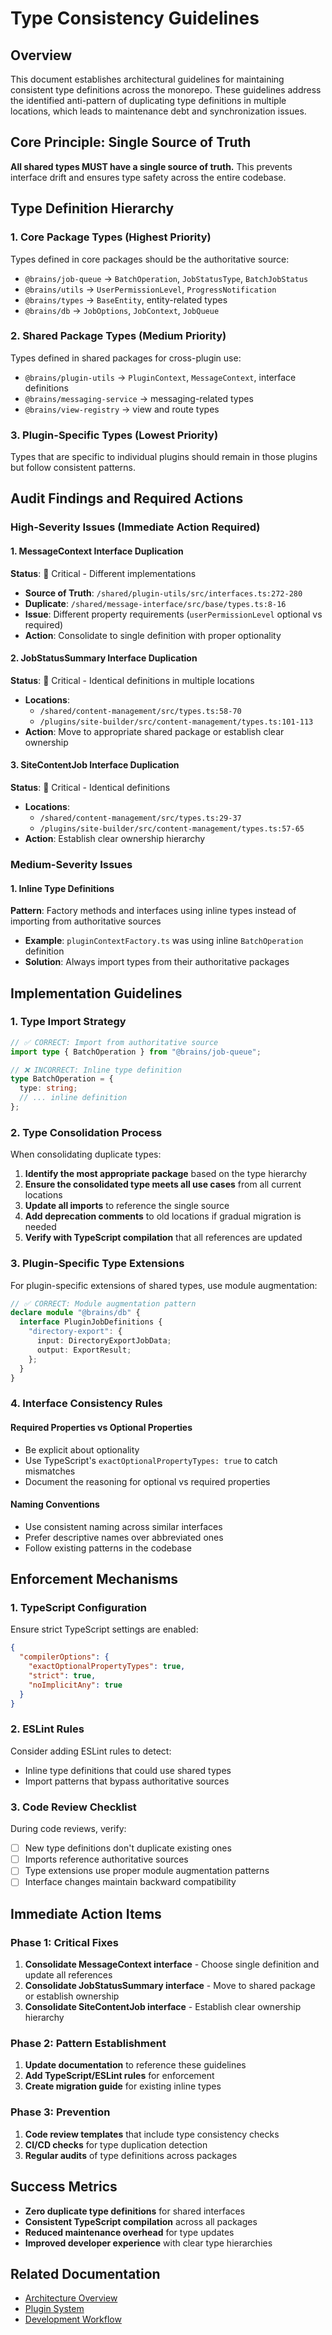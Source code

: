 # Type Consistency Guidelines

## Overview

This document establishes architectural guidelines for maintaining consistent type definitions across the monorepo. These guidelines address the identified anti-pattern of duplicating type definitions in multiple locations, which leads to maintenance debt and synchronization issues.

## Core Principle: Single Source of Truth

**All shared types MUST have a single source of truth.** This prevents interface drift and ensures type safety across the entire codebase.

## Type Definition Hierarchy

### 1. Core Package Types (Highest Priority)
Types defined in core packages should be the authoritative source:
- `@brains/job-queue` → `BatchOperation`, `JobStatusType`, `BatchJobStatus`
- `@brains/utils` → `UserPermissionLevel`, `ProgressNotification`
- `@brains/types` → `BaseEntity`, entity-related types
- `@brains/db` → `JobOptions`, `JobContext`, `JobQueue`

### 2. Shared Package Types (Medium Priority)
Types defined in shared packages for cross-plugin use:
- `@brains/plugin-utils` → `PluginContext`, `MessageContext`, interface definitions
- `@brains/messaging-service` → messaging-related types
- `@brains/view-registry` → view and route types

### 3. Plugin-Specific Types (Lowest Priority)
Types that are specific to individual plugins should remain in those plugins but follow consistent patterns.

## Audit Findings and Required Actions

### High-Severity Issues (Immediate Action Required)

#### 1. MessageContext Interface Duplication
**Status**: 🔴 Critical - Different implementations
- **Source of Truth**: `/shared/plugin-utils/src/interfaces.ts:272-280`
- **Duplicate**: `/shared/message-interface/src/base/types.ts:8-16`
- **Issue**: Different property requirements (`userPermissionLevel` optional vs required)
- **Action**: Consolidate to single definition with proper optionality

#### 2. JobStatusSummary Interface Duplication
**Status**: 🔴 Critical - Identical definitions in multiple locations
- **Locations**:
  - `/shared/content-management/src/types.ts:58-70`
  - `/plugins/site-builder/src/content-management/types.ts:101-113`
- **Action**: Move to appropriate shared package or establish clear ownership

#### 3. SiteContentJob Interface Duplication
**Status**: 🔴 Critical - Identical definitions
- **Locations**:
  - `/shared/content-management/src/types.ts:29-37`
  - `/plugins/site-builder/src/content-management/types.ts:57-65`
- **Action**: Establish clear ownership hierarchy

### Medium-Severity Issues

#### 1. Inline Type Definitions
**Pattern**: Factory methods and interfaces using inline types instead of importing from authoritative sources
- **Example**: `pluginContextFactory.ts` was using inline `BatchOperation` definition
- **Solution**: Always import types from their authoritative packages

## Implementation Guidelines

### 1. Type Import Strategy
```typescript
// ✅ CORRECT: Import from authoritative source
import type { BatchOperation } from "@brains/job-queue";

// ❌ INCORRECT: Inline type definition
type BatchOperation = {
  type: string;
  // ... inline definition
};
```

### 2. Type Consolidation Process
When consolidating duplicate types:

1. **Identify the most appropriate package** based on the type hierarchy
2. **Ensure the consolidated type meets all use cases** from all current locations
3. **Update all imports** to reference the single source
4. **Add deprecation comments** to old locations if gradual migration is needed
5. **Verify with TypeScript compilation** that all references are updated

### 3. Plugin-Specific Type Extensions
For plugin-specific extensions of shared types, use module augmentation:

```typescript
// ✅ CORRECT: Module augmentation pattern
declare module "@brains/db" {
  interface PluginJobDefinitions {
    "directory-export": {
      input: DirectoryExportJobData;
      output: ExportResult;
    };
  }
}
```

### 4. Interface Consistency Rules

#### Required Properties vs Optional Properties
- Be explicit about optionality
- Use TypeScript's `exactOptionalPropertyTypes: true` to catch mismatches
- Document the reasoning for optional vs required properties

#### Naming Conventions
- Use consistent naming across similar interfaces
- Prefer descriptive names over abbreviated ones
- Follow existing patterns in the codebase

## Enforcement Mechanisms

### 1. TypeScript Configuration
Ensure strict TypeScript settings are enabled:
```json
{
  "compilerOptions": {
    "exactOptionalPropertyTypes": true,
    "strict": true,
    "noImplicitAny": true
  }
}
```

### 2. ESLint Rules
Consider adding ESLint rules to detect:
- Inline type definitions that could use shared types
- Import patterns that bypass authoritative sources

### 3. Code Review Checklist
During code reviews, verify:
- [ ] New type definitions don't duplicate existing ones
- [ ] Imports reference authoritative sources
- [ ] Type extensions use proper module augmentation patterns
- [ ] Interface changes maintain backward compatibility

## Immediate Action Items

### Phase 1: Critical Fixes
1. **Consolidate MessageContext interface** - Choose single definition and update all references
2. **Consolidate JobStatusSummary interface** - Move to shared package or establish ownership
3. **Consolidate SiteContentJob interface** - Establish clear ownership hierarchy

### Phase 2: Pattern Establishment
1. **Update documentation** to reference these guidelines
2. **Add TypeScript/ESLint rules** for enforcement
3. **Create migration guide** for existing inline types

### Phase 3: Prevention
1. **Code review templates** that include type consistency checks
2. **CI/CD checks** for type duplication detection
3. **Regular audits** of type definitions across packages

## Success Metrics

- **Zero duplicate type definitions** for shared interfaces
- **Consistent TypeScript compilation** across all packages
- **Reduced maintenance overhead** for type updates
- **Improved developer experience** with clear type hierarchies

## Related Documentation

- [Architecture Overview](./architecture-overview.md)
- [Plugin System](./plugin-system.md)
- [Development Workflow](./development-workflow.md)
